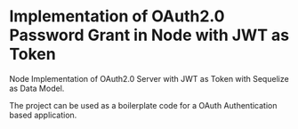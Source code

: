 # Implementation of OAuth2.0 Password Grant in Node with JWT as Token
Node Implementation of OAuth2.0 Server with JWT as Token with Sequelize as Data Model.

The project can be used as a boilerplate code for a OAuth Authentication based application.
